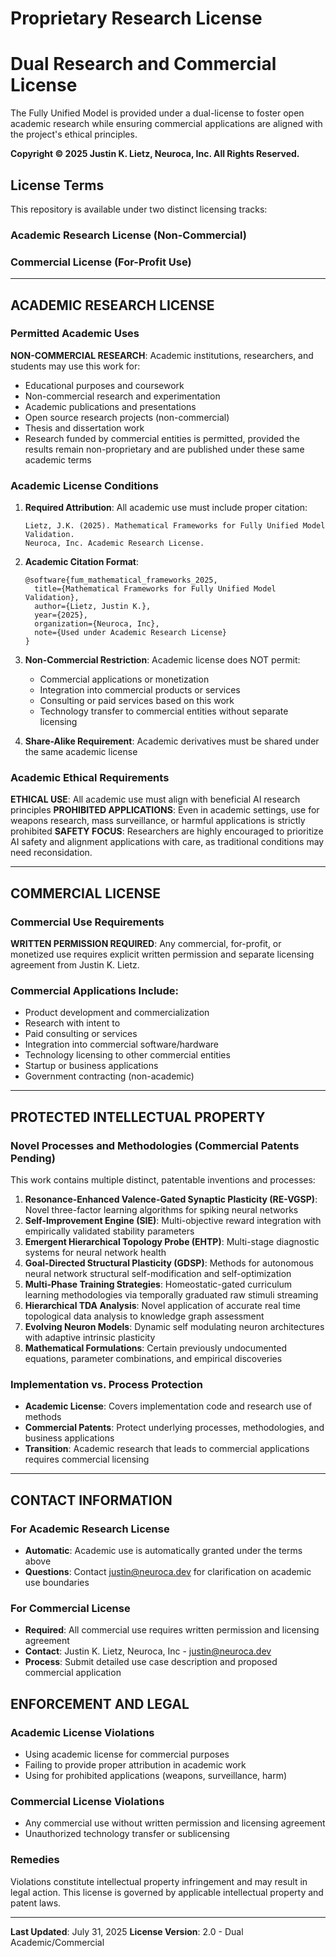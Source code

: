 # Proprietary Research License

# Dual Research and Commercial License

The Fully Unified Model is provided under a dual-license to foster open academic research while ensuring commercial applications are aligned with the project's ethical principles.


**Copyright © 2025 Justin K. Lietz, Neuroca, Inc. All Rights Reserved.**

## License Terms

This repository is available under two distinct licensing tracks:

### Academic Research License (Non-Commercial)
### Commercial License (For-Profit Use)

---

## ACADEMIC RESEARCH LICENSE

### Permitted Academic Uses

**NON-COMMERCIAL RESEARCH**: Academic institutions, researchers, and students may use this work for:
- Educational purposes and coursework
- Non-commercial research and experimentation  
- Academic publications and presentations
- Open source research projects (non-commercial)
- Thesis and dissertation work
- Research funded by commercial entities is permitted, provided the results remain non-proprietary and are published under these same academic terms

### Academic License Conditions

1. **Required Attribution**: All academic use must include proper citation:
   ```
   Lietz, J.K. (2025). Mathematical Frameworks for Fully Unified Model Validation. 
   Neuroca, Inc. Academic Research License.
   ```

2. **Academic Citation Format**:
   ```
   @software{fum_mathematical_frameworks_2025,
     title={Mathematical Frameworks for Fully Unified Model Validation},
     author={Lietz, Justin K.},
     year={2025},
     organization={Neuroca, Inc},
     note={Used under Academic Research License}
   }
   ```

3. **Non-Commercial Restriction**: Academic license does NOT permit:
   - Commercial applications or monetization
   - Integration into commercial products or services
   - Consulting or paid services based on this work
   - Technology transfer to commercial entities without separate licensing

4. **Share-Alike Requirement**: Academic derivatives must be shared under the same academic license

### Academic Ethical Requirements

**ETHICAL USE**: All academic use must align with beneficial AI research principles
**PROHIBITED APPLICATIONS**: Even in academic settings, use for weapons research, mass surveillance, or harmful applications is strictly prohibited
**SAFETY FOCUS**: Researchers are highly encouraged to prioritize AI safety and alignment applications with care, as traditional conditions may need reconsidation.

---

## COMMERCIAL LICENSE

### Commercial Use Requirements

**WRITTEN PERMISSION REQUIRED**: Any commercial, for-profit, or monetized use requires explicit written permission and separate licensing agreement from Justin K. Lietz.

### Commercial Applications Include:
- Product development and commercialization
- Research with intent to 
- Paid consulting or services
- Integration into commercial software/hardware
- Technology licensing to other commercial entities
- Startup or business applications
- Government contracting (non-academic)

---

## PROTECTED INTELLECTUAL PROPERTY

### Novel Processes and Methodologies (Commercial Patents Pending)

This work contains multiple distinct, patentable inventions and processes:

1. **Resonance-Enhanced Valence-Gated Synaptic Plasticity (RE-VGSP)**: Novel three-factor learning algorithms for spiking neural networks
2. **Self-Improvement Engine (SIE)**: Multi-objective reward integration with empirically validated stability parameters  
3. **Emergent Hierarchical Topology Probe (EHTP)**: Multi-stage diagnostic systems for neural network health
4. **Goal-Directed Structural Plasticity (GDSP)**: Methods for autonomous neural network structural self-modification and self-optimization
5. **Multi-Phase Training Strategies**: Homeostatic-gated curriculum learning methodologies via temporally graduated raw stimuli streaming
6. **Hierarchical TDA Analysis**: Novel application of accurate real time topological data analysis to knowledge graph assessment
7. **Evolving Neuron Models**: Dynamic self modulating neuron architectures with adaptive intrinsic plasticity
8. **Mathematical Formulations**: Certain previously undocumented equations, parameter combinations, and empirical discoveries

### Implementation vs. Process Protection

- **Academic License**: Covers implementation code and research use of methods
- **Commercial Patents**: Protect underlying processes, methodologies, and business applications
- **Transition**: Academic research that leads to commercial applications requires commercial licensing

---

## CONTACT INFORMATION

### For Academic Research License
- **Automatic**: Academic use is automatically granted under the terms above
- **Questions**: Contact justin@neuroca.dev for clarification on academic use boundaries

### For Commercial License  
- **Required**: All commercial use requires written permission and licensing agreement
- **Contact**: Justin K. Lietz, Neuroca, Inc - justin@neuroca.dev
- **Process**: Submit detailed use case description and proposed commercial application

## ENFORCEMENT AND LEGAL

### Academic License Violations
- Using academic license for commercial purposes
- Failing to provide proper attribution in academic work
- Using for prohibited applications (weapons, surveillance, harm)

### Commercial License Violations  
- Any commercial use without written permission and licensing agreement
- Unauthorized technology transfer or sublicensing

### Remedies
Violations constitute intellectual property infringement and may result in legal action. This license is governed by applicable intellectual property and patent laws.

---

**Last Updated**: July 31, 2025
**License Version**: 2.0 - Dual Academic/Commercial
